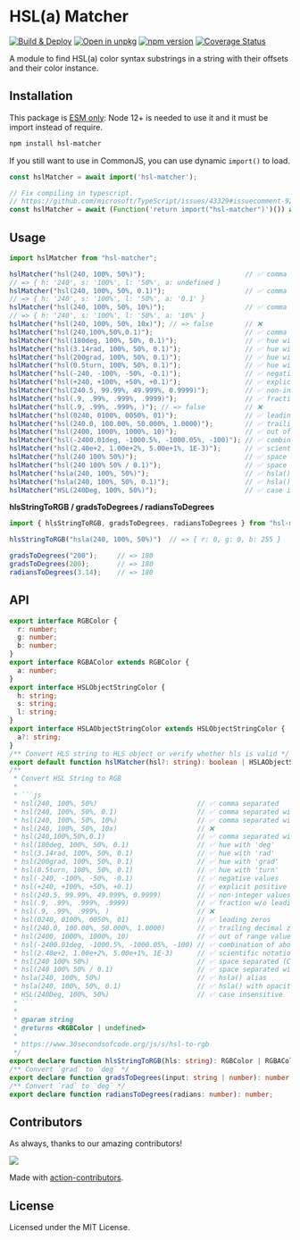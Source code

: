 HSL(a) Matcher
===

[![Build & Deploy](https://github.com/jaywcjlove/hsl-matcher/actions/workflows/ci.yml/badge.svg)](https://github.com/jaywcjlove/hsl-matcher/actions/workflows/ci.yml)
[![Open in unpkg](https://img.shields.io/badge/Open%20in-unpkg-blue)](https://uiwjs.github.io/npm-unpkg/#/pkg/hsl-matcher/file/README.md)
[![npm version](https://img.shields.io/npm/v/hsl-matcher.svg)](https://www.npmjs.com/package/hsl-matcher)
[![Coverage Status](https://jaywcjlove.github.io/hsl-matcher/badges.svg)](https://jaywcjlove.github.io/hsl-matcher/lcov-report/)

A module to find HSL(a) color syntax substrings in a string with their offsets and their color instance.

## Installation

This package is [ESM only](https://gist.github.com/sindresorhus/a39789f98801d908bbc7ff3ecc99d99c): Node 12+ is needed to use it and it must be import instead of require.

```bash
npm install hsl-matcher
```

If you still want to use in CommonJS, you can use dynamic `import()` to load.

```js
const hslMatcher = await import('hsl-matcher');

// Fix compiling in typescript.
// https://github.com/microsoft/TypeScript/issues/43329#issuecomment-922544562
const hslMatcher = await (Function('return import("hsl-matcher")')()) as Promise<typeof import("hsl-matcher")>;
```

## Usage

```js
import hslMatcher from "hsl-matcher";

hslMatcher("hsl(240, 100%, 50%)");                         // ✅ comma separated
// => { h: '240', s: '100%', l: '50%', a: undefined }
hslMatcher("hsl(240, 100%, 50%, 0.1)");                    // ✅ comma separated with opacity
// => { h: '240', s: '100%', l: '50%', a: '0.1' }
hslMatcher("hsl(240, 100%, 50%, 10%)");                    // ✅ comma separated with % opacity
// => { h: '240', s: '100%', l: '50%', a: '10%' }
hslMatcher("hsl(240, 100%, 50%, 10x)"); // => false        // ❌
hslMatcher("hsl(240,100%,50%,0.1)");                       // ✅ comma separated without spaces
hslMatcher("hsl(180deg, 100%, 50%, 0.1)");                 // ✅ hue with 'deg'
hslMatcher("hsl(3.14rad, 100%, 50%, 0.1)");                // ✅ hue with 'rad'
hslMatcher("hsl(200grad, 100%, 50%, 0.1)");                // ✅ hue with 'grad'
hslMatcher("hsl(0.5turn, 100%, 50%, 0.1)");                // ✅ hue with 'turn'
hslMatcher("hsl(-240, -100%, -50%, -0.1)");                // ✅ negative values
hslMatcher("hsl(+240, +100%, +50%, +0.1)");                // ✅ explicit positive sign
hslMatcher("hsl(240.5, 99.99%, 49.999%, 0.9999)");         // ✅ non-integer values
hslMatcher("hsl(.9, .99%, .999%, .9999)");                 // ✅ fraction w/o leading zero
hslMatcher("hsl(.9, .99%, .999%, )"); // => false          // ❌
hslMatcher("hsl(0240, 0100%, 0050%, 01)");                 // ✅ leading zeros
hslMatcher("hsl(240.0, 100.00%, 50.000%, 1.0000)");        // ✅ trailing decimal zeros
hslMatcher("hsl(2400, 1000%, 1000%, 10)");                 // ✅ out of range values
hslMatcher("hsl(-2400.01deg, -1000.5%, -1000.05%, -100)"); // ✅ combination of above
hslMatcher("hsl(2.40e+2, 1.00e+2%, 5.00e+1%, 1E-3)");      // ✅ scientific notation
hslMatcher("hsl(240 100% 50%)");                           // ✅ space separated (CSS Color Level 4)
hslMatcher("hsl(240 100% 50% / 0.1)");                     // ✅ space separated with opacity
hslMatcher("hsla(240, 100%, 50%)");                        // ✅ hsla() alias
hslMatcher("hsla(240, 100%, 50%, 0.1)");                   // ✅ hsla() with opacity
hslMatcher("HSL(240Deg, 100%, 50%)");                      // ✅ case insensitive
```

**hlsStringToRGB / gradsToDegrees / radiansToDegrees**

```js
import { hlsStringToRGB, gradsToDegrees, radiansToDegrees } from "hsl-matcher";

hlsStringToRGB("hsla(240, 100%, 50%)")  // => { r: 0, g: 0, b: 255 }

gradsToDegrees("200");     // => 180
gradsToDegrees(200);       // => 180
radiansToDegrees(3.14);    // => 180
```

## API

```ts
export interface RGBColor {
  r: number;
  g: number;
  b: number;
}
export interface RGBAColor extends RGBColor {
  a: number;
}
export interface HSLObjectStringColor {
  h: string;
  s: string;
  l: string;
}
export interface HSLAObjectStringColor extends HSLObjectStringColor {
  a?: string;
}
/** Convert HLS string to HLS object or verify whether hls is valid */
export default function hslMatcher(hsl?: string): boolean | HSLAObjectStringColor;
/**
 * Convert HSL String to RGB
 *
 * ```js
 * hsl(240, 100%, 50%)                         // ✅ comma separated
 * hsl(240, 100%, 50%, 0.1)                    // ✅ comma separated with opacity
 * hsl(240, 100%, 50%, 10%)                    // ✅ comma separated with % opacity
 * hsl(240, 100%, 50%, 10x)                    // ❌
 * hsl(240,100%,50%,0.1)                       // ✅ comma separated without spaces
 * hsl(180deg, 100%, 50%, 0.1)                 // ✅ hue with 'deg'
 * hsl(3.14rad, 100%, 50%, 0.1)                // ✅ hue with 'rad'
 * hsl(200grad, 100%, 50%, 0.1)                // ✅ hue with 'grad'
 * hsl(0.5turn, 100%, 50%, 0.1)                // ✅ hue with 'turn'
 * hsl(-240, -100%, -50%, -0.1)                // ✅ negative values
 * hsl(+240, +100%, +50%, +0.1)                // ✅ explicit positive sign
 * hsl(240.5, 99.99%, 49.999%, 0.9999)         // ✅ non-integer values
 * hsl(.9, .99%, .999%, .9999)                 // ✅ fraction w/o leading zero
 * hsl(.9, .99%, .999%, )                      // ❌
 * hsl(0240, 0100%, 0050%, 01)                 // ✅ leading zeros
 * hsl(240.0, 100.00%, 50.000%, 1.0000)        // ✅ trailing decimal zeros
 * hsl(2400, 1000%, 1000%, 10)                 // ✅ out of range values
 * hsl(-2400.01deg, -1000.5%, -1000.05%, -100) // ✅ combination of above
 * hsl(2.40e+2, 1.00e+2%, 5.00e+1%, 1E-3)      // ✅ scientific notation
 * hsl(240 100% 50%)                           // ✅ space separated (CSS Color Level 4)
 * hsl(240 100% 50% / 0.1)                     // ✅ space separated with opacity
 * hsla(240, 100%, 50%)                        // ✅ hsla() alias
 * hsla(240, 100%, 50%, 0.1)                   // ✅ hsla() with opacity
 * HSL(240Deg, 100%, 50%)                      // ✅ case insensitive
 * ```
 *
 * @param string
 * @returns <RGBColor | undefined>
 *
 * https://www.30secondsofcode.org/js/s/hsl-to-rgb
 */
export declare function hlsStringToRGB(hls: string): RGBColor | RGBAColor | undefined;
/** Convert `grad` to `deg` */
export declare function gradsToDegrees(input: string | number): number;
/** Convert `rad` to `deg` */
export declare function radiansToDegrees(radians: number): number;
```

## Contributors

As always, thanks to our amazing contributors!

<a href="https://github.com/jaywcjlove/hsl-matcher/graphs/contributors">
  <img src="https://jaywcjlove.github.io/hsl-matcher/CONTRIBUTORS.svg" />
</a>

Made with [action-contributors](https://github.com/jaywcjlove/github-action-contributors).

## License

Licensed under the MIT License.
